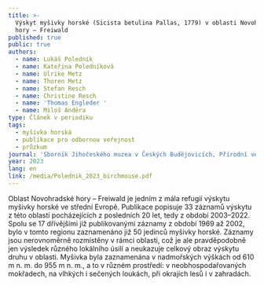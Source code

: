 ```yaml
---
title: >-
  Výskyt myšivky horské (Sicista betulina Pallas, 1779) v oblasti Novohradské
  hory – Freiwald
published: true
public: true
authors:
  - name: Lukáš Poledník
  - name: Kateřina Poledníková
  - name: Ulrike Metz
  - name: Thoren Metz
  - name: Stefan Resch
  - name: Christine Resch
  - name: 'Thomas Engleder '
  - name: Miloš Anděra
type: Článek v periodiku
tags:
  - myšivka horská
  - publikace pro odbornou veřejnost
  - průzkum
journal: 'Sborník Jihočeského muzea v Českých Budějovicích, Přírodní vědy 63'
year: 2023
lang: en
link: /media/Polednik_2023_birchmouse.pdf
---
```

Oblast Novohradské hory – Freiwald je jedním z mála refugií výskytu myšivky horské ve střední Evropě. Publikace popisuje 33 záznamů výskytu z této oblasti pocházejících z posledních 20 let, tedy z období 2003–2022. Spolu se 17 dřívějšími již publikovanými záznamy z období 1969 až 2002, bylo v tomto regionu zaznamenáno již 50 jedinců myšivky horské. Záznamy jsou nerovnoměrně rozmístěny v rámci oblasti, což je ale pravděpodobně jen výsledek různého lokálního úsilí a neukazuje celkový obraz výskytu druhu v oblasti. Myšivka byla zaznamenána v nadmořských výškách od 610 m n. m. do 955 m n. m., a to v různém prostředí: v neobhospodařovaných mokřadech, na vlhkých i sečených loukách, při okrajích lesů i v zahradách.
